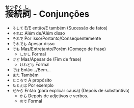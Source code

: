# <ruby>接<rt>せつ</rt>続<rt>ぞく</rt>詞<rt>し</rt></ruby> - Conjunções

-   `そして` E/E então/E também (Sucessão de fatos)
-   `それに` Além de/Além disso
-   `それで` Por isso/Portanto/Consequentemente
-   `それでも` Apesar disso
-   `でも` Mas/Entretanto/Porém (Começo de frase)
    -   `しかし` Formal
-   `けど` Mas/Apesar de (Fim de frase)
    -   `けれども` Formal
-   `では` Então.../Bem...
-   `また` Também
-   `ところで` A propósito
-   `たとえば` Por exemplo
-   `だから` Então (para explicar causa) (Depois de substantivo)
    -   `から` Depois de adjetivos e verbos.
    -   `ので` Formal
